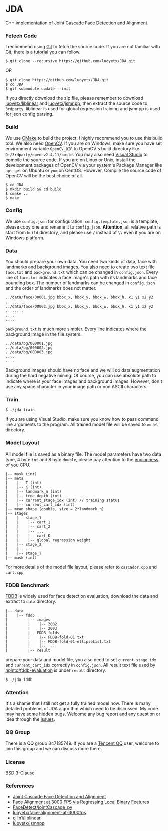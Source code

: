 JDA
===

C++ implementation of Joint Cascade Face Detection and Alignment.

### Fetech Code

I recommend using [Git](https://git-scm.com/) to fetch the source code. If you are not familiar with Git, there is a [tutorial](https://git-scm.com/book/en/v2) you can follow.

```
$ git clone --recursive https://github.com/luoyetx/JDA.git
```

OR

```
$ git clone https://github.com/luoyetx/JDA.git
$ cd JDA
$ git submodule update --init
```

If you directly download the zip file, please remember to download [luoyetx/liblinear][luoyetx/liblinear] and [luoyetx/jsmnpp][luoyetx/jsmnpp], then extract the source code to `3rdparty`. liblinear is used for global regression training and jsmnpp is used for json config parsing.

### Build

We use [CMake][cmake] to build the project, I highly recommend you to use this build tool. We also need [OpenCV][opencv]. If you are on Windows, make sure you have set environment variable `OpenCV_DIR` to OpenCV's build directory like `D:/3rdparty/opencv2.4.11/build`. You may also need [Visual Studio][vs] to compile the source code. If you are on Linux or Unix, install the development packages of OpenCV via your system's Package Manager like `apt-get` on Ubuntu or `yum` on CentOS. However, Compile the source code of OpenCV will be the best choice of all.

```
$ cd JDA
$ mkdir build && cd build
$ cmake ..
$ make
```

### Config

We use `config.json` for configuration. `config.template.json` is a template, please copy one and rename it to `config.json`. **Attention**, all relative path is start from `build` directory, and please use `/` instead of `\\` even if you are on Windows platform.

### Data

You should prepare your own data. You need two kinds of data, face with landmarks and background images. You also need to create two text file `face.txt` and `background.txt` which can be changed in `config.json`. Every line of `face.txt` indicates a face image's path with its landmarks and face bounding box. The number of landmarks can be changed in `config.json` and the order of landmarks does not matter.

```
../data/face/00001.jpg bbox_x, bbox_y, bbox_w, bbox_h, x1 y1 x2 y2 ........
../data/face/00002.jpg bbox_x, bbox_y, bbox_w, bbox_h, x1 y1 x2 y2 ........
....
....
```

`background.txt` is much more simpler. Every line indicates where the background image in the file system.

```
../data/bg/000001.jpg
../data/bg/000002.jpg
../data/bg/000003.jpg
....
....
```

Background images should have no face and we will do data augmentation during the hard negative mining. Of course, you can use absolute path to indicate where is your face images and background images. However, don't use any space character in your image path or non ASCII characters.

### Train

```
$ ./jda train
```

If you are using Visual Studio, make sure you know how to pass command line arguments to the program. All trained model file will be saved to `model` directory.

### Model Layout

All model file is saved as a binary file. The model parameters have two data type, 4 byte `int` and 8 byte `double`, please pay attention to the [endianness][endianness] of you CPU.

```
|-- mask (int)
|-- meta
|    |-- T (int)
|    |-- K (int)
|    |-- landmark_n (int)
|    |-- tree_depth (int)
|    |-- current_stage_idx (int) // training status
|    |-- current_cart_idx (int)
|-- mean_shape (double, size = 2*landmark_n)
|-- stages
|    |-- stage_1
|    |    |-- cart_1
|    |    |-- cart_2
|    |    |-- ...
|    |    |-- cart_K
|    |    |-- global regression weight
|    |-- stage_2
|    |-- ...
|    |-- stage_T
|-- mask (int)
```

For more details of the model file layout, please refer to `cascador.cpp` and `cart.cpp`.

### FDDB Benchmark

[FDDB][fddb] is widely used for face detection evaluation, download the data and extract to `data` directory.

```
|-- data
|    |-- fddb
|         |-- images
|         |    |-- 2002
|         |    |-- 2003
|         |-- FDDB-folds
|         |    |-- FDDB-fold-01.txt
|         |    |-- FDDB-fold-01-ellipseList.txt
|         |    |-- ....
|         |-- result
```

prepare your data and model file, you also need to set `current_stage_idx` and `current_cart_idx` correctly in `config.json`. All result text file used by [npinto/fddb-evaluation][npinto/fddb-evaluation] is under `result` directory.

```
$ ./jda fddb
```

### Attention

It's a shame that I still not get a fully trained model now. There is many detailed problems of JDA algorithm which need to be discussed. My code may have some hidden bugs. Welcome any bug report and any question or idea through the [issues](https://github.com/luoyetx/JDA/issues).

### QQ Group

There is a QQ group 347185749. If you are a [Tencent QQ][qq] user, welcome to join this group and we can discuss more there.

### License

BSD 3-Clause

### References

- [Joint Cascade Face Detection and Alignment](http://home.ustc.edu.cn/~chendong/JointCascade/ECCV14_JointCascade.pdf)
- [Face Alignment at 3000 FPS via Regressing Local Binary Features](http://research.microsoft.com/en-us/people/yichenw/cvpr14_facealignment.pdf)
- [FaceDetect/jointCascade_py](https://github.com/FaceDetect/jointCascade_py)
- [luoyetx/face-alignment-at-3000fps](https://github.com/luoyetx/face-alignment-at-3000fps)
- [cjlin1/liblinear](https://github.com/cjlin1/liblinear)
- [luoyetx/jsmnpp](https://github.com/luoyetx/jsmnpp)


[opencv]: http://opencv.org/
[luoyetx/jsmnpp]: https://github.com/luoyetx/jsmnpp
[luoyetx/liblinear]: https://github.com/luoyetx/liblinear
[cmake]: https://cmake.org/
[vs]: https://www.visualstudio.com/
[endianness]: https://en.wikipedia.org/wiki/Endianness
[qq]: http://im.qq.com/
[fddb]: http://vis-www.cs.umass.edu/fddb/
[npinto/fddb-evaluation]: https://github.com/npinto/fddb-evaluation
